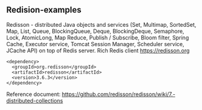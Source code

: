 ## Redision-examples

Redisson - distributed Java objects and services (Set, Multimap, SortedSet, Map, List, Queue, BlockingQueue, Deque, BlockingDeque, Semaphore, Lock, AtomicLong, Map Reduce, Publish / Subscribe, Bloom filter, Spring Cache, Executor service, Tomcat Session Manager, Scheduler service, JCache API) on top of Redis server. Rich Redis client https://redisson.org
```
<dependency>
  <groupId>org.redisson</groupId>
  <artifactId>redisson</artifactId>
  <version>3.6.3</version>
</dependency>
```

Reference document: https://github.com/redisson/redisson/wiki/7.-distributed-collections
